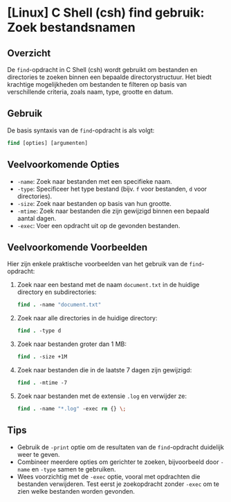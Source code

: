 # [Linux] C Shell (csh) find gebruik: Zoek bestandsnamen

## Overzicht
De `find`-opdracht in C Shell (csh) wordt gebruikt om bestanden en directories te zoeken binnen een bepaalde directorystructuur. Het biedt krachtige mogelijkheden om bestanden te filteren op basis van verschillende criteria, zoals naam, type, grootte en datum.

## Gebruik
De basis syntaxis van de `find`-opdracht is als volgt:

```csh
find [opties] [argumenten]
```

## Veelvoorkomende Opties
- `-name`: Zoek naar bestanden met een specifieke naam.
- `-type`: Specificeer het type bestand (bijv. `f` voor bestanden, `d` voor directories).
- `-size`: Zoek naar bestanden op basis van hun grootte.
- `-mtime`: Zoek naar bestanden die zijn gewijzigd binnen een bepaald aantal dagen.
- `-exec`: Voer een opdracht uit op de gevonden bestanden.

## Veelvoorkomende Voorbeelden
Hier zijn enkele praktische voorbeelden van het gebruik van de `find`-opdracht:

1. Zoek naar een bestand met de naam `document.txt` in de huidige directory en subdirectories:

   ```csh
   find . -name "document.txt"
   ```

2. Zoek naar alle directories in de huidige directory:

   ```csh
   find . -type d
   ```

3. Zoek naar bestanden groter dan 1 MB:

   ```csh
   find . -size +1M
   ```

4. Zoek naar bestanden die in de laatste 7 dagen zijn gewijzigd:

   ```csh
   find . -mtime -7
   ```

5. Zoek naar bestanden met de extensie `.log` en verwijder ze:

   ```csh
   find . -name "*.log" -exec rm {} \;
   ```

## Tips
- Gebruik de `-print` optie om de resultaten van de `find`-opdracht duidelijk weer te geven.
- Combineer meerdere opties om gerichter te zoeken, bijvoorbeeld door `-name` en `-type` samen te gebruiken.
- Wees voorzichtig met de `-exec` optie, vooral met opdrachten die bestanden verwijderen. Test eerst je zoekopdracht zonder `-exec` om te zien welke bestanden worden gevonden.